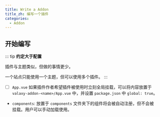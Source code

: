 ```yaml
---
title: Write a Addon
title_zh: 编写一个插件
categories:
  - Addon
---
```


## 开始编写

::: tip
**约定大于配置**

插件与主题类似，但做的事情更少。

一个站点只能使用一个主题，但可以使用多个插件。
:::

- [ ] `App.vue` 如果插件作者希望插件被使用时立刻全局挂载，可以将内容放置于 `valaxy-addon-<name>/App.vue` 中，并设置 `package.json` 中 `global: true`。

- `components`: 放置于 `components` 文件夹下的组件将会被自动注册，但不会被挂载。用户可以手动加载使用。
